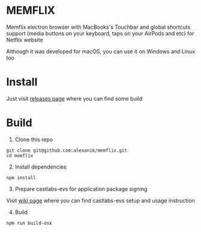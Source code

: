# MEMFLIX

Memflix electron browser with MacBooks's Touchbar and global shortcuts support (media buttons on your keyboard, taps on your AirPods and etc) for Netflix website

Although it was developed for macOS, you can use it on Windows and Linux too

# Install
Just visit [releases page](https://github.com/Alexanik/memflix/releases) where you can find some build

# Build
1. Clone this repo
```
git clone git@github.com:alexanik/memflix.git
cd memflix
```

2. Install dependencies
```
npm install
```

3. Prepare castlabs-evs for application package signing

Visit [wiki page](https://github.com/castlabs/electron-releases/wiki/EVS) where you can find castlabs-evs setup and usage instruction

4. Build
```
npm run build-osx
